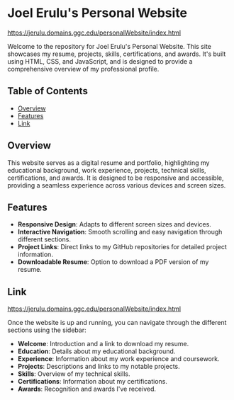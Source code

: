 # Joel Erulu's Personal Website
https://jerulu.domains.ggc.edu/personalWebsite/index.html

Welcome to the repository for Joel Erulu's Personal Website. This site showcases my resume, projects, skills, certifications, and awards. It's built using HTML, CSS, and JavaScript, and is designed to provide a comprehensive overview of my professional profile.

## Table of Contents

- [Overview](#overview)
- [Features](#features)
- [Link](#link)


## Overview

This website serves as a digital resume and portfolio, highlighting my educational background, work experience, projects, technical skills, certifications, and awards. It is designed to be responsive and accessible, providing a seamless experience across various devices and screen sizes.

## Features

- **Responsive Design**: Adapts to different screen sizes and devices.
- **Interactive Navigation**: Smooth scrolling and easy navigation through different sections.
- **Project Links**: Direct links to my GitHub repositories for detailed project information.
- **Downloadable Resume**: Option to download a PDF version of my resume.

## Link

https://jerulu.domains.ggc.edu/personalWebsite/index.html


Once the website is up and running, you can navigate through the different sections using the sidebar:

- **Welcome**: Introduction and a link to download my resume.
- **Education**: Details about my educational background.
- **Experience**: Information about my work experience and coursework.
- **Projects**: Descriptions and links to my notable projects.
- **Skills**: Overview of my technical skills.
- **Certifications**: Information about my certifications.
- **Awards**: Recognition and awards I've received.


